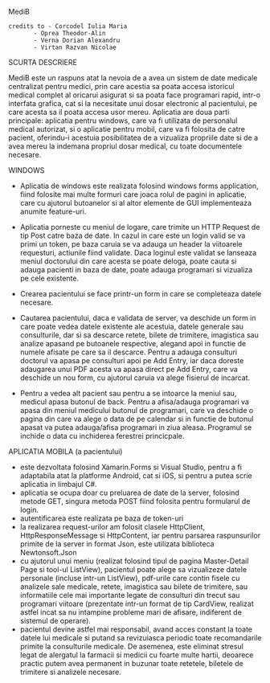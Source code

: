 MediB

	credits to - Corcodel Iulia Maria
		   - Oprea Theodor-Alin
		   - Verna Dorian Alexandru
		   - Virtan Razvan Nicolae

SCURTA DESCRIERE

MediB este un raspuns atat la nevoia de a avea un sistem de date medicale centralizat
pentru medici, prin care acestia sa poata accesa istoricul medical complet al oricarui asigurat si
sa poata face programari rapid, intr-o interfata grafica, cat si la necesitate 
unui dosar electronic al pacientului, pe care acesta sa il poata accesa usor mereu. Aplicatia are doua
parti principale: aplicatia pentru windows, care va fi utilizata de personalul
medical autorizat, si o aplicatie pentru mobil, care va fi folosita de catre
pacient, oferindu-i acestuia posibilitatea de a vizualiza propriile date si de
a avea mereu la indemana propriul dosar medical, cu toate documentele necesare.

WINDOWS

- Aplicatia de windows este realizata folosind windows forms application, fiind
folosite mai multe formuri care joaca rolul de pagini in aplicatie, care cu
ajutorul butoanelor si al altor elemente de GUI implementeaza anumite feature-uri.

- Aplicatia porneste cu meniul de logare, care trimite un HTTP Request de tip
Post catre baza de date. In cazul in care este un login valid se va primi un
token, pe baza caruia se va adauga un header la viitoarele requesturi, actiunile
fiind validate. Daca loginul este validat se lanseaza meniul doctorului din care
acesta se poate deloga, poate cauta si adauga pacienti in baza de date, poate
adauga programari si vizualiza pe cele existente. 

- Crearea pacientului se face printr-un form in care se completeaza datele necesare.

- Cautarea pacientului, daca e validata de server, va deschide un form in care poate vedea datele
existente ale acestuia, datele generale sau consulturile, dar si sa descarce
retete, bilete de trimitere, imagistica sau analize apasand pe butoanele
respective, alegand apoi in functie de numele afisate pe care sa il descarce.
Pentru a adauga consulturi doctorul va apasa pe consulturi apoi pe Add Entry,
iar daca doreste adaugarea unui PDF acesta va apasa direct pe Add Entry, care
va deschide un nou form, cu ajutorul caruia va alege fisierul de incarcat.

- Pentru a vedea alt pacient sau pentru a se intoarce la meniul sau, medicul apasa
butonul de back. Pentru a afisa/adauga programari va apasa din meniul medicului
butonul de programari, care va deschide o pagina din care va alege o data de pe
calendar si in functie de butonul apasat va putea adauga/afisa programari
in ziua aleasa. Programul se inchide o data cu inchiderea ferestrei
princicpale.

APLICATIA MOBILA (a pacientului)
- este dezvoltata folosind Xamarin.Forms si Visual Studio, pentru a fi adaptabila
atat la platforme Android, cat si iOS, si pentru a putea scrie aplicatia in
limbajul C#.
- aplicatia se ocupa doar cu preluarea de date de la server, folosind metode GET,
singura metoda POST fiind folosita pentru formularul de login.
- autentificarea este realizata pe baza de token-uri
- la realizarea request-urilor am folosit clasele HttpClient, HttpResponseMessage
si HttpContent, iar pentru parsarea raspunsurilor primite de la server in format
Json, este utilizata biblioteca Newtonsoft.Json
- cu ajutorul unui meniu (realizat folosind tipul de pagina Master-Detail Page si
tool-ul ListView), pacientul poate alege sa vizualizeze datele personale (incluse
intr-un ListView), pdf-urile care contin fisele cu analizele sale medicale, retete,
imagistica sau bilete de trimitere, sau informatiile cele mai importante legate de
consulturi din trecut sau programari viitoare (prezentate intr-un format de tip
CardView, realizat astfel incat sa nu intampine probleme mari de afisare, indiferent
de sistemul de operare).
- pacientul devine astfel mai responsabil, avand acces constant la toate datele lui
medicale si putand sa revizuiasca periodic toate recomandarile primite la consulturile
medicale. De asemenea, este eliminat stresul legat de alergatul la farmacii si medicii
cu foarte multe hartii, deoarece practic putem avea permanent in buzunar toate retetele,
biletele de trimitere si analizele necesare.

